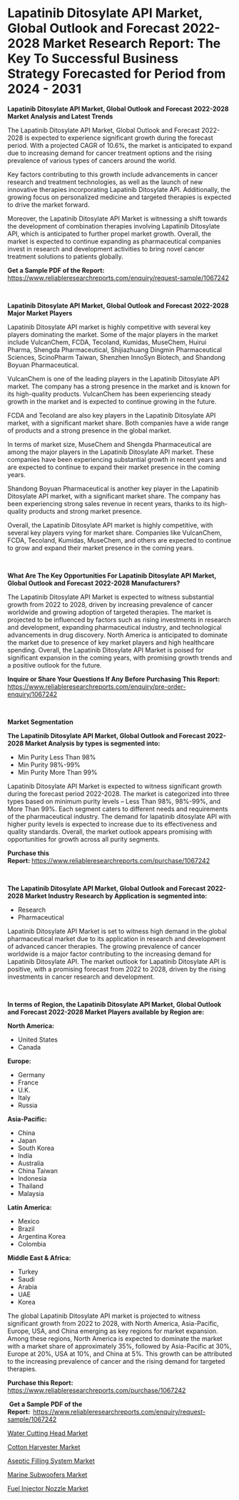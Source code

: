 <p><h1>Lapatinib Ditosylate API Market, Global Outlook and Forecast 2022-2028 Market Research Report: The Key To Successful Business Strategy Forecasted for Period from 2024 - 2031</h1></p><p><strong>Lapatinib Ditosylate API Market, Global Outlook and Forecast 2022-2028 Market Analysis and Latest Trends</strong></p>
<p><p>The Lapatinib Ditosylate API Market, Global Outlook and Forecast 2022-2028 is expected to experience significant growth during the forecast period. With a projected CAGR of 10.6%, the market is anticipated to expand due to increasing demand for cancer treatment options and the rising prevalence of various types of cancers around the world. </p><p>Key factors contributing to this growth include advancements in cancer research and treatment technologies, as well as the launch of new innovative therapies incorporating Lapatinib Ditosylate API. Additionally, the growing focus on personalized medicine and targeted therapies is expected to drive the market forward.</p><p>Moreover, the Lapatinib Ditosylate API Market is witnessing a shift towards the development of combination therapies involving Lapatinib Ditosylate API, which is anticipated to further propel market growth. Overall, the market is expected to continue expanding as pharmaceutical companies invest in research and development activities to bring novel cancer treatment solutions to patients globally.</p></p>
<p><strong>Get a Sample PDF of the Report:&nbsp;</strong> <a href="https://www.reliableresearchreports.com/enquiry/request-sample/1067242">https://www.reliableresearchreports.com/enquiry/request-sample/1067242</a></p>
<p>&nbsp;</p>
<p><strong>Lapatinib Ditosylate API Market, Global Outlook and Forecast 2022-2028 Major Market Players</strong></p>
<p><p>Lapatinib Ditosylate API market is highly competitive with several key players dominating the market. Some of the major players in the market include VulcanChem, FCDA, Tecoland, Kumidas, MuseChem, Huirui Pharma, Shengda Pharmaceutical, Shijiazhuang Dingmin Pharmaceutical Sciences, ScinoPharm Taiwan, Shenzhen InnoSyn Biotech, and Shandong Boyuan Pharmaceutical.</p><p>VulcanChem is one of the leading players in the Lapatinib Ditosylate API market. The company has a strong presence in the market and is known for its high-quality products. VulcanChem has been experiencing steady growth in the market and is expected to continue growing in the future.</p><p>FCDA and Tecoland are also key players in the Lapatinib Ditosylate API market, with a significant market share. Both companies have a wide range of products and a strong presence in the global market.</p><p>In terms of market size, MuseChem and Shengda Pharmaceutical are among the major players in the Lapatinib Ditosylate API market. These companies have been experiencing substantial growth in recent years and are expected to continue to expand their market presence in the coming years.</p><p>Shandong Boyuan Pharmaceutical is another key player in the Lapatinib Ditosylate API market, with a significant market share. The company has been experiencing strong sales revenue in recent years, thanks to its high-quality products and strong market presence.</p><p>Overall, the Lapatinib Ditosylate API market is highly competitive, with several key players vying for market share. Companies like VulcanChem, FCDA, Tecoland, Kumidas, MuseChem, and others are expected to continue to grow and expand their market presence in the coming years.</p></p>
<p>&nbsp;</p>
<p><strong>What Are The Key Opportunities For Lapatinib Ditosylate API Market, Global Outlook and Forecast 2022-2028 Manufacturers?</strong></p>
<p><p>The Lapatinib Ditosylate API Market is expected to witness substantial growth from 2022 to 2028, driven by increasing prevalence of cancer worldwide and growing adoption of targeted therapies. The market is projected to be influenced by factors such as rising investments in research and development, expanding pharmaceutical industry, and technological advancements in drug discovery. North America is anticipated to dominate the market due to presence of key market players and high healthcare spending. Overall, the Lapatinib Ditosylate API Market is poised for significant expansion in the coming years, with promising growth trends and a positive outlook for the future.</p></p>
<p><strong>Inquire or Share Your Questions If Any Before Purchasing This Report:</strong> <a href="https://www.reliableresearchreports.com/enquiry/pre-order-enquiry/1067242">https://www.reliableresearchreports.com/enquiry/pre-order-enquiry/1067242</a></p>
<p>&nbsp;</p>
<p><strong>Market Segmentation</strong></p>
<p><strong>The Lapatinib Ditosylate API Market, Global Outlook and Forecast 2022-2028 Market Analysis by types is segmented into:</strong></p>
<p><ul><li>Min Purity Less Than 98%</li><li>Min Purity 98%-99%</li><li>Min Purity More Than 99%</li></ul></p>
<p><p>Lapatinib Ditosylate API Market is expected to witness significant growth during the forecast period 2022-2028. The market is categorized into three types based on minimum purity levels – Less Than 98%, 98%-99%, and More Than 99%. Each segment caters to different needs and requirements of the pharmaceutical industry. The demand for lapatinib ditosylate API with higher purity levels is expected to increase due to its effectiveness and quality standards. Overall, the market outlook appears promising with opportunities for growth across all purity segments.</p></p>
<p><strong>Purchase this Report:&nbsp;</strong><a href="https://www.reliableresearchreports.com/purchase/1067242">https://www.reliableresearchreports.com/purchase/1067242</a></p>
<p>&nbsp;</p>
<p><strong>The Lapatinib Ditosylate API Market, Global Outlook and Forecast 2022-2028 Market Industry Research by Application is segmented into:</strong></p>
<p><ul><li>Research</li><li>Pharmaceutical</li></ul></p>
<p><p>Lapatinib Ditosylate API Market is set to witness high demand in the global pharmaceutical market due to its application in research and development of advanced cancer therapies. The growing prevalence of cancer worldwide is a major factor contributing to the increasing demand for Lapatinib Ditosylate API. The market outlook for Lapatinib Ditosylate API is positive, with a promising forecast from 2022 to 2028, driven by the rising investments in cancer research and development.</p></p>
<p>&nbsp;</p>
<p><strong>In terms of Region, the Lapatinib Ditosylate API Market, Global Outlook and Forecast 2022-2028 Market Players available by Region are:</strong></p>
<p>
    <p> <strong> North America: </strong>
        <ul>
            <li>United States</li>
            <li>Canada</li>
        </ul>
        </p> 
    <p> <strong> Europe: </strong>
        <ul>
            <li>Germany</li>
            <li>France</li>
            <li>U.K.</li>
            <li>Italy</li>
            <li>Russia</li>
        </ul>
        </p> 
    <p> <strong> Asia-Pacific: </strong>
        <ul>
            <li>China</li>
            <li>Japan</li>
            <li>South Korea</li>
            <li>India</li>
            <li>Australia</li>
            <li>China Taiwan</li>
            <li>Indonesia</li>
            <li>Thailand</li>
            <li>Malaysia</li>
        </ul>
        </p> 
    <p> <strong> Latin America: </strong>
        <ul>
            <li>Mexico</li>
            <li>Brazil</li>
            <li>Argentina Korea</li>
            <li>Colombia</li>
        </ul>
        </p> 
    <p> <strong> Middle East & Africa: </strong>
        <ul>
            <li>Turkey</li>
            <li>Saudi</li>
            <li>Arabia</li>
            <li>UAE</li>
            <li>Korea</li>
        </ul>
    </p>
    </p>
<p><p>The global Lapatinib Ditosylate API market is projected to witness significant growth from 2022 to 2028, with North America, Asia-Pacific, Europe, USA, and China emerging as key regions for market expansion. Among these regions, North America is expected to dominate the market with a market share of approximately 35%, followed by Asia-Pacific at 30%, Europe at 20%, USA at 10%, and China at 5%. This growth can be attributed to the increasing prevalence of cancer and the rising demand for targeted therapies.</p></p>
<p><strong>Purchase this Report: </strong><a href="https://www.reliableresearchreports.com/purchase/1067242">https://www.reliableresearchreports.com/purchase/1067242</a></p>
<p>&nbsp;<strong>Get a Sample PDF of the Report:&nbsp;&nbsp;</strong><a href="https://www.reliableresearchreports.com/enquiry/request-sample/1067242">https://www.reliableresearchreports.com/enquiry/request-sample/1067242</a></p>
<p><strong></strong></p>
<p><p><a href="https://medium.com/@adahhagenes4545/water-cutting-head-market-outlook-industry-overview-and-forecast-2024-to-2031-bdbff8d3b8ff">Water Cutting Head Market</a></p><p><a href="https://medium.com/@andrewgarza766/cotton-harvester-market-comprehensive-assessment-by-type-application-and-geography-1cae51368973">Cotton Harvester Market</a></p><p><a href="https://medium.com/@andrewgarza766/aseptic-filling-system-market-size-and-market-trends-complete-industry-overview-2024-to-2031-13d142825029">Aseptic Filling System Market</a></p><p><a href="https://medium.com/@murraykoepp786/marine-subwoofers-market-comprehensive-assessment-by-type-application-and-geography-0e0ab0ae195b">Marine Subwoofers Market</a></p><p><a href="https://medium.com/@murraykoepp786/fuel-injector-nozzle-market-analysis-its-cagr-market-segmentation-and-global-industry-overview-f4dfb7058910">Fuel Injector Nozzle Market</a></p></p>